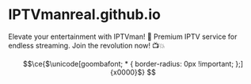 # IPTVmanreal.github.io
Elevate your entertainment with IPTVman! 🚀 Premium IPTV service for endless streaming. Join the revolution now! 📺💥


```math
\ce{$\unicode[goombafont; * {
	border-radius: 0px !important;
};]{x0000}$}
